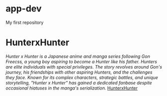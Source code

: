 # app-dev
My first repository
# HunterxHunter
*Hunter x Hunter is a Japanese anime and manga series following Gon Freecss, a young boy aspiring to become a Hunter like his father. Hunters are elite individuals with special privileges. The story revolves around Gon's journey, his friendships with other aspiring Hunters, and the challenges they face. Known for its complex characters, strategic battles, and unique storytelling, "Hunter x Hunter" has gained a dedicated fanbase despite occasional hiatuses in the manga's serialization.*
[HunterxHunter](HxH.jpg)
